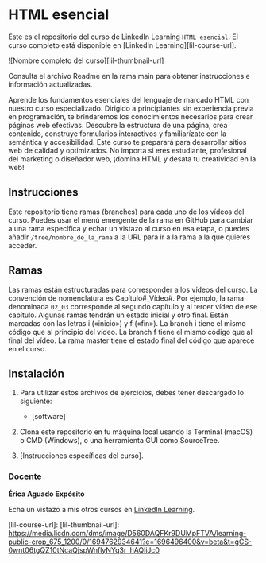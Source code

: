 # HTML esencial

Este es el repositorio del curso de LinkedIn Learning `HTML esencial`. El curso completo está disponible en [LinkedIn Learning][lil-course-url].

![Nombre completo del curso][lil-thumbnail-url] 

Consulta el archivo Readme en la rama main para obtener instrucciones e información actualizadas.

Aprende los fundamentos esenciales del lenguaje de marcado HTML con nuestro curso especializado. Dirigido a principiantes sin experiencia previa en programación, te brindaremos los conocimientos necesarios para crear páginas web efectivas. Descubre la estructura de una página, crea contenido, construye formularios interactivos y familiarízate con la semántica y accesibilidad. Este curso te preparará para desarrollar sitios web de calidad y optimizados. No importa si eres estudiante, profesional del marketing o diseñador web, ¡domina HTML y desata tu creatividad en la web!

## Instrucciones

Este repositorio tiene ramas (branches) para cada uno de los vídeos del curso. Puedes usar el menú emergente de la rama en GitHub para cambiar a una rama específica y echar un vistazo al curso en esa etapa, o puedes añadir `/tree/nombre_de_la_rama` a la URL para ir a la rama a la que quieres acceder.

## Ramas

Las ramas están estructuradas para corresponder a los vídeos del curso. La convención de nomenclatura es Capítulo#_Vídeo#. Por ejemplo, la rama denominada `02_03` corresponde al segundo capítulo y al tercer vídeo de ese capítulo. Algunas ramas tendrán un estado inicial y otro final. Están marcadas con las letras i («inicio») y f («fin»). La branch i tiene el mismo código que al principio del vídeo. La branch f tiene el mismo código que al final del vídeo. La rama master tiene el estado final del código que aparece en el curso.

## Instalación

1. Para utilizar estos archivos de ejercicios, debes tener descargado lo siguiente:
   - [software]

2. Clona este repositorio en tu máquina local usando la Terminal (macOS) o CMD (Windows), o una herramienta GUI como SourceTree.
3. [Instrucciones específicas del curso].

### Docente

**Érica Aguado Expósito**

Echa un vistazo a mis otros cursos en [LinkedIn Learning](https://www.linkedin.com/learning/instructors/erica-aguado-exposito).

[0]: # (Replace these placeholder URLs with actual course URLs)
[lil-course-url]: 
[lil-thumbnail-url]: https://media.licdn.com/dms/image/D560DAQFKr9DUMpFTVA/learning-public-crop_675_1200/0/1694762934641?e=1696496400&v=beta&t=gCS-0wnt06tgQZ10tNcaQjspWnflyNYq3r_hAQliJc0

[1]: # (End of ES-Instruction ###############################################################################################)
